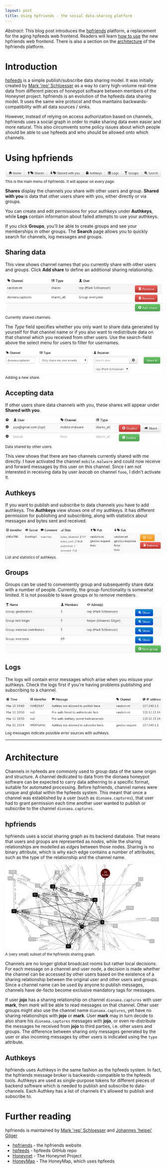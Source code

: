 ```yaml
---
layout: post
title: Using hpfriends - the social data-sharing platform
---
```


*Abstract*: This blog post introduces the
[hpfriends](http://hpfriends.honeycloud.net) platform, a replacement for the
aging hpfeeds web frontend. Readers will learn <a href="#use">how to use</a>
the new hpfriends web frontend. There is also a section on the <a
href="#arch">architecture</a> of the hpfriends platform.

Introduction
============

[hpfeeds](https://github.com/rep/hpfeeds) is a simple publish/subscribe data
sharing model. It was initially created by [Mark 'rep'
Schloesser](https://twitter.com/repmovsb) as a way to carry high-volume
real-time data from different pieces of honeypot software between members of
the Honeynet project. hpfriends is an evolution of the hpfeeds data sharing
model. It uses the same wire protocol and thus maintains
backwards-compatibility with all data sources / sinks.

However, instead of relying on access authorization based on channels,
hpfriends uses a social graph in order to make sharing data even easier and
more natural. This also circumvents some policy issues about which people
should be able to use hpfeeds and who should be allowed onto which channels.


Using hpfriends <a name="use">&nbsp;</a>
===============

![hpfriends menu](/images/menu.png "hpfriends main menu")
<br/><small>This is the main menu of hpfriends. It will appear on every page.</small>

**Shares** display the channels *you* share with other users and group. **Shared
with you** is data that other users share with you, either directly or via
groups.

You can create and edit permissions for your authkeys under **Authkeys**, while
**Logs** contain information about failed attempts to use your authkeys. 

If you click **Groups**, you'll be able to create groups and see your
memberships in other groups. The **Search** page allows you to quickly search
for channels, log messages and groups.

Sharing data
------------
This view shows channel names that you currently share with other users and
groups. Click **Add share** to define an additional sharing relationship.

![hpfriends shares](/images/shares.png "hpfriends shares")
<br/><small>Currently shared channels.</small>

The *Type* field specifies whether you only want to share data generated by
yourself for that channel name or if you also want to redistribute data on that
channel which you received from other users. Use the search-field above the
select menu for users to filter for usernames.

![hpfriends shares](/images/add_share.png "hpfriends add share")
<br/><small>Adding a new share.</small>

Accepting data
--------------

If other users share data channels with you, these shares will appear under
**Shared with you**.

![hpfriends incoming shares](/images/incoming_shares.png "hpfriends incoming shares")
<br/><small>Data shared by other users.</small>

This view shows that there are two channels currently shared with me directly.
I have activated the channel `mobile.malware` and could now receive and forward
messages by this user on this channel. Since I am not interested in receiving
data by user *leacab* on channel `fooo`, I didn't activate it.

Authkeys
--------

If you want to publish and subscribe to data channels you have to add authkeys.
The **Authkeys** view shows one of my authkeys. It has different permission for
publishing and subscribing, along with statistics about messages and bytes sent
and received.

![hpfriends authkeys](/images/authkeys.png "hpfriends authkeys")
<br/><small>List and statistics of authkeys.</small>

Groups
------

Groups can be used to conveniently group and subsequently share data with a
number of people. Currently, the group-functionality is somewhat limited. It is
not possible to leave groups or to remove members. 

![hpfriends groups](/images/groups.png "hpfriends groups")

Logs
----

The logs will contain error messages which arise when you misuse your authkeys.
Check the logs first if you're having problems publishing and subscribing to a
channel.

![hpfriends logs](/images/logs.png "hpfriends logs")
<br/><small>Log messages indicate possible error sources with authkeys.</small>

---

Architecture <a name="arch">&nbsp;</a>
============

Channels in hpfeeds are commonly used to group data of the same origin and
structure. A channel dedicated to data from the dionaea honeypot software can
be expected to carry data adherring to a specific format, suitable for
automated processing. Before hpfriends, channel names were unique and global within
the hpfeeds system. This meant that once a channel was established by a user
(such as `dionaea.captures`), that user had to grant permission each time another
user wanted to publish or subscribe to the channel `dionaea.captures`.

hpfriends
---------

hpfriends uses a social sharing graph as its backend database. That means that
users and groups are represented as *nodes*, while the sharing relationships
are modelled as *edges* between those nodes. Sharing is no binary attribute,
which is why each edge contains a number of attributes, such as the type of the
relationship and the channel name.

![hpfriends graph](/images/graph.png "hpfriends graph")
<br/><small>A (very small) subset of the hpfriends sharing graph.</small>

Channels are no longer global broadcast rooms but rather local decisions. For
each message on a channel and user node, a decision is made whether the channel
can be accessed by other users based on the existence of a sharing relationship
between the original user and other users and groups. Since a channel name can
be used by anyone to publish messages, channels have de-facto become exclusive
mandatory tags for messages.

If user **jojo** has a sharing relationship on channel `dionaea.captures` with
user **mark**, then *mark* will be able to read messages on that channel. Other
user groups might also use the channel name `dionaea.captures`, yet have no
sharing relationships with **jojo** or **mark**. User **mark** may in turn decide to
also share his `dionaea.captures` messages with **jojo**, or even re-distribute the
messages he received from **jojo** to third parties, i.e. other users and groups.
The difference between sharing only messages generated by the user or also
incoming messages by other users is indicated using the `type` attribute.

Authkeys
--------

hpfriends uses Authkeys in the same fashion as the hpfeeds system. In fact, the
hpfriends message broker is backwards-compatible to the hpfeeds tools. Authkeys
are used as single-purpose tokens for different pieces of backend software
which is needed to publish and subscribe to data-channels. Each Authkey has a
list of channels it's allowed to publish and subscribe to.

Further reading
===============

hpfriends is maintained by [Mark 'rep' Schloesser](https://twitter.com/repmovsb) and [Johannes 'heipei' Gilger](https://twitter.com/heipei)

* [hpfriends](http://hpfriends.honeycloud.net) - the hpfriends website
* [hpfeeds](https://github.com/rep/hpfeeds) - hpfeeds GitHub repo
* [Honeynet](http://honeynet.org/) - The Honeynet Project
* [HoneyMap](http://map.honeynet.org/) - The HoneyMap, which uses hpfeeds
